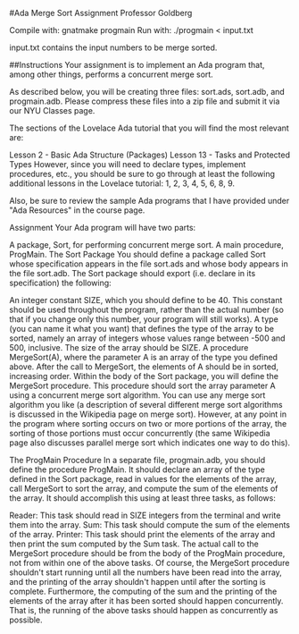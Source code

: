 #Ada Merge Sort Assignment
Professor Goldberg

Compile with: gnatmake progmain
Run with: ./progmain < input.txt

input.txt contains the input numbers to be merge sorted.

##Instructions
Your assignment is to implement an Ada program that, among other things, performs a concurrent merge sort.

As described below, you will be creating three files:  sort.ads, sort.adb, and progmain.adb.  Please compress these files into a zip file and submit it via our NYU Classes page.

The sections of the Lovelace Ada tutorial that you will find the most relevant are:

Lesson 2 - Basic Ada Structure (Packages)
Lesson 13 - Tasks and Protected Types
However, since you will need to declare types, implement procedures, etc., you should be sure to go through at least the following additional lessons in the Lovelace tutorial: 1, 2, 3, 4, 5, 6, 8, 9.

Also, be sure to review the sample Ada programs that I have provided under "Ada Resources" in the course page.

Assignment
Your Ada program will have two parts:

A package, Sort, for performing concurrent merge sort.
A main procedure, ProgMain.
The Sort Package
You should define a package called Sort whose specification appears in the file sort.ads and whose body appears in the file sort.adb.  The Sort package should export (i.e. declare in its specification) the following:

An integer constant SIZE, which you should define to be 40. This constant should be used throughout the program, rather than the actual number (so that if you change only this number, your program will still works).
A type (you can name it what you want) that defines the type of the array to be sorted, namely an array of integers whose values range between -500 and 500, inclusive. The size of the array should be SIZE.
A procedure MergeSort(A), where the parameter A is an array of the type you defined above. After the call to MergeSort, the elements of A should  be in sorted, increasing order.
Within the body of the Sort package, you will define the MergeSort procedure. This procedure should sort the array parameter A using a concurrent merge sort algorithm. You can use any merge sort algorithm you like (a description of several different merge sort algorithms is discussed in the Wikipedia page on merge sort). However, at any point in the program where sorting occurs on two or more portions of the array, the sorting of those portions must occur concurrently (the same Wikipedia page also discusses parallel merge sort which indicates one way to do this).

The ProgMain Procedure
In a separate file, progmain.adb, you should define the procedure ProgMain. It should declare an array of the type defined in the Sort package, read in values for the elements of the array, call MergeSort to sort the array, and compute the sum of the elements of the array. It should accomplish this using at least three tasks, as follows:

Reader: This task should read in SIZE integers from the terminal and write them into the array.
Sum: This task should compute the sum of the elements of the array.
Printer: This task should print the elements of the array and then print the sum computed by the Sum task.
The actual call to the MergeSort procedure should be from the body of the ProgMain procedure, not from within one of the above tasks. Of course, the MergeSort procedure shouldn't start running until all the numbers have been read into the array, and the printing of the array shouldn't happen until after the sorting is complete. Furthermore, the computing of the sum and the printing of the elements of the array after it has been sorted should happen concurrently. That is, the running of the above tasks should happen as concurrently as possible.
